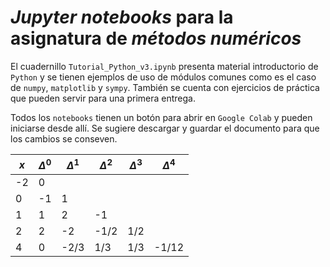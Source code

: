 # *Jupyter notebooks* para la asignatura de *métodos numéricos*

El cuadernillo `Tutorial_Python_v3.ipynb` presenta material introductorio de `Python` y se tienen ejemplos de uso de módulos comunes como es el caso de `numpy`, `matplotlib` y `sympy`. También se cuenta con ejercicios de práctica que pueden servir para una primera entrega.

Todos los `notebooks` tienen un botón para abrir en `Google Colab` y pueden iniciarse desde allí. Se sugiere descargar y guardar el documento para que los cambios se conseven.

| $x$ | $\Delta^0$ | $\Delta^1$ | $\Delta^2$ | $\Delta^3$ | $\Delta^4$|
|-----|-------------|-------------|-------------|-------------|--------------|
| -2  | 0           |             |             |             |              |
| 0 | -1          | 1           |             |             |              |
| 1 | 1           | 2           | -1          |             |              |
| 2 | 2           | -2          | -1/2        | 1/2         |              |
| 4 | 0           | -2/3        | 1/3         | 1/3         | -1/12        |
